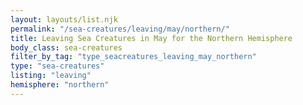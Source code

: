 ```yaml
---
layout: layouts/list.njk
permalink: "/sea-creatures/leaving/may/northern/"
title: Leaving Sea Creatures in May for the Northern Hemisphere
body_class: sea-creatures
filter_by_tag: "type_seacreatures_leaving_may_northern"
type: "sea-creatures"
listing: "leaving"
hemisphere: "northern"
---
```


